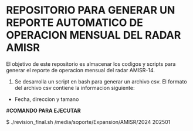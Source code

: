# **REPOSITORIO PARA GENERAR UN REPORTE AUTOMATICO DE OPERACION MENSUAL DEL RADAR AMISR**

El objetivo de este repositorio es almacenar los codigos y scripts para generar el reporte de operacion mensual del radar AMISR-14.

1. Se desarrolla un script en bash para generar un archivo csv. El formato del archivo csv contiene la informacion siguiente:
 * Fecha, direccion y tamano


#**COMANDO PARA EJECUTAR**

$ ./revision_final.sh  /media/soporte/Expansion/AMISR/2024 202501

